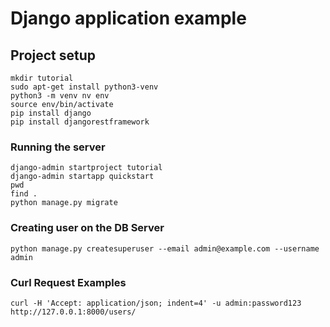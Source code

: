 # Django application example

## Project setup
```
mkdir tutorial
sudo apt-get install python3-venv
python3 -m venv nv env
source env/bin/activate
pip install django
pip install djangorestframework
```

### Running the server
```
django-admin startproject tutorial
django-admin startapp quickstart
pwd
find .
python manage.py migrate
```

### Creating user on the DB Server
```
python manage.py createsuperuser --email admin@example.com --username admin
```

### Curl Request Examples
```
curl -H 'Accept: application/json; indent=4' -u admin:password123 http://127.0.0.1:8000/users/
```
